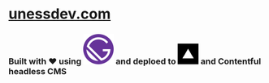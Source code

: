# [unessdev.com](https://www.unessdev.com/ "Click to visit my website")

### Built with ❤️ using [![gatsby logo](./gatsby.svg)](https://www.gatsbyjs.com/) and deploed to [![Vercel logo](./vercel.png)](https://vercel.com/) and Contentful headless CMS
